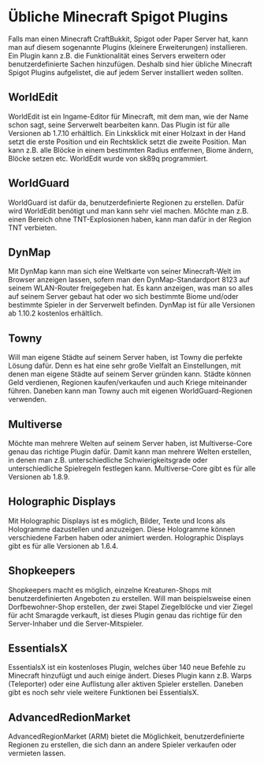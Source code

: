 # Übliche Minecraft Spigot Plugins

Falls man einen Minecraft CraftBukkit, Spigot oder Paper Server hat, kann man auf diesem sogenannte Plugins (kleinere Erweiterungen) installieren. Ein Plugin kann z.B. die Funktionalität eines Servers erweitern oder benutzerdefinierte Sachen hinzufügen. Deshalb sind hier übliche Minecraft Spigot Plugins aufgelistet, die auf jedem Server installiert weden sollten.

## WorldEdit

WorldEdit ist ein Ingame-Editor für Minecraft, mit dem man, wie der Name schon sagt, seine Serverwelt bearbeiten kann. Das Plugin ist für alle Versionen ab 1.7.10 erhältlich. Ein Linksklick mit einer Holzaxt in der Hand setzt die erste Position und ein Rechtsklick setzt die zweite Position. Man kann z.B. alle Blöcke in einem bestimmten Radius entfernen, Biome ändern, Blöcke setzen etc. WorldEdit wurde von sk89q programmiert.

## WorldGuard

WorldGuard ist dafür da, benutzerdefinierte Regionen zu erstellen. Dafür wird WorldEdit benötigt und man kann sehr viel machen. Möchte man z.B. einen Bereich ohne TNT-Explosionen haben, kann man dafür in der Region TNT verbieten.

## DynMap

Mit DynMap kann man sich eine Weltkarte von seiner Minecraft-Welt im Browser anzeigen lassen, sofern man den DynMap-Standardport 8123 auf seinem WLAN-Router freigegeben hat. Es kann anzeigen, was man so alles auf seinem Server gebaut hat oder wo sich bestimmte Biome und/oder bestimmte Spieler in der Serverwelt befinden. DynMap ist für alle Versionen ab 1.10.2 kostenlos erhältlich.

## Towny

Will man eigene Städte auf seinem Server haben, ist Towny die perfekte Lösung dafür. Denn es hat eine sehr große Vielfalt an Einstellungen, mit denen man eigene Städte auf seinem Server gründen kann. Städte können Geld verdienen, Regionen kaufen/verkaufen und auch Kriege miteinander führen. Daneben kann man Towny auch mit eigenen WorldGuard-Regionen verwenden.

## Multiverse

Möchte man mehrere Welten auf seinem Server haben, ist Multiverse-Core genau das richtige Plugin dafür. Damit kann man mehrere Welten erstellen, in denen man z.B. unterschiedliche Schwierigkeitsgrade oder unterschiedliche Spielregeln festlegen kann. Multiverse-Core gibt es für alle Versionen ab 1.8.9.

## Holographic Displays

Mit Holographic Displays ist es möglich, Bilder, Texte und Icons als Hologramme dazustellen und anzuzeigen. Diese Hologramme können verschiedene Farben haben oder animiert werden. Holographic Displays gibt es für alle Versionen ab 1.6.4.

## Shopkeepers

Shopkeepers macht es möglich, einzelne Kreaturen-Shops mit benutzerdefinierten Angeboten zu erstellen. Will man beispielsweise einen Dorfbewohner-Shop erstellen, der zwei Stapel Ziegelblöcke und vier Ziegel für acht Smaragde verkauft, ist dieses Plugin genau das richtige für den Server-Inhaber und die Server-Mitspieler.

## EssentialsX

EssentialsX ist ein kostenloses Plugin, welches über 140 neue Befehle zu Minecraft hinzufügt und auch einige ändert. Dieses Plugin kann z.B. Warps (Teleporter) oder eine Auflistung aller aktiven Spieler erstellen. Daneben gibt es noch sehr viele weitere Funktionen bei EssentialsX.

## AdvancedRedionMarket

AdvancedRegionMarket (ARM) bietet die Möglichkeit, benutzerdefinierte Regionen zu erstellen, die sich dann an andere Spieler verkaufen oder vermieten lassen.
